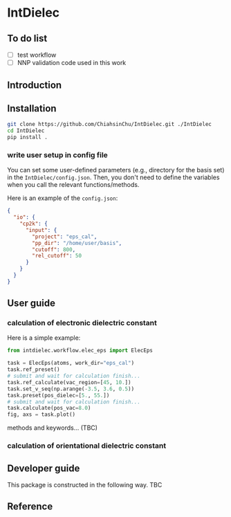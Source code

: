 # IntDielec

## To do list

- [ ] test workflow
- [ ] NNP validation code used in this work

## Introduction

## Installation

```bash
git clone https://github.com/ChiahsinChu/IntDielec.git ./IntDielec
cd IntDielec
pip install .
```

### write user setup in config file

You can set some user-defined parameters (e.g., directory for the basis set) in the `IntDielec/config.json`. Then, you don't need to define the variables when you call the relevant functions/methods.

Here is an example of the `config.json`:

```json
{
  "io": {
    "cp2k": {
      "input": {
        "project": "eps_cal",
        "pp_dir": "/home/user/basis",
        "cutoff": 800,
        "rel_cutoff": 50
      }
    }
  }
}
```

## User guide

### calculation of electronic dielectric constant

Here is a simple example:

```python
from intdielec.workflow.elec_eps import ElecEps

task = ElecEps(atoms, work_dir="eps_cal")
task.ref_preset()
# submit and wait for calculation finish...
task.ref_calculate(vac_region=[45, 10.])
task.set_v_seq(np.arange(-3.5, 3.6, 0.5))
task.preset(pos_dielec=[5., 55.])
# submit and wait for calculation finish...
task.calculate(pos_vac=8.0)
fig, axs = task.plot()
```

methods and keywords... (TBC)

### calculation of orientational dielectric constant

## Developer guide

This package is constructed in the following way. TBC

## Reference
